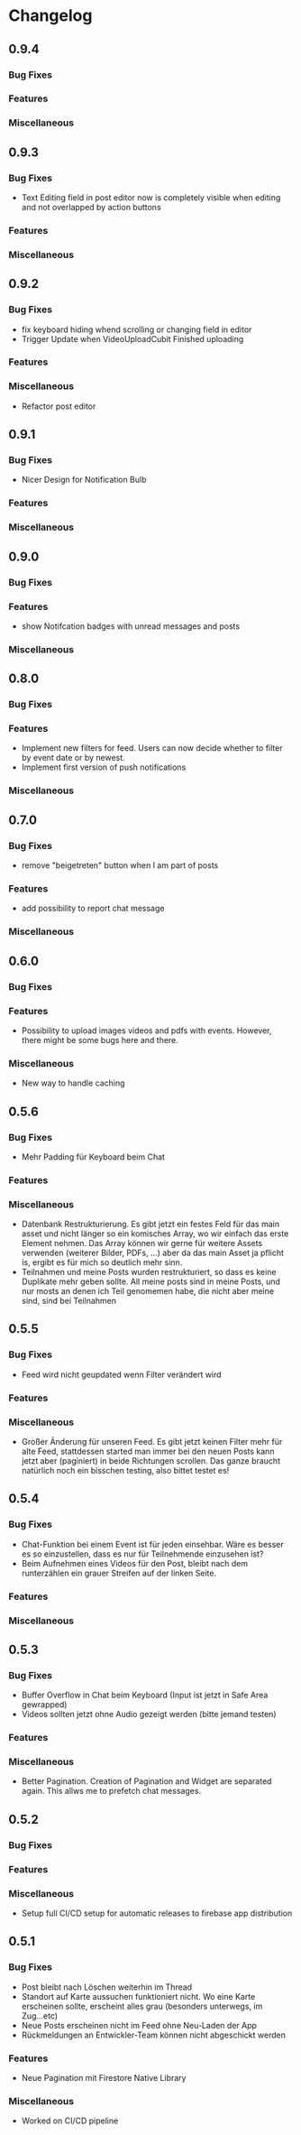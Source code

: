 # Changelog 

## 0.9.4

### Bug Fixes

### Features

### Miscellaneous



## 0.9.3

### Bug Fixes
- Text Editing field in post editor now is completely visible when editing and not overlapped by action buttons

### Features

### Miscellaneous



## 0.9.2

### Bug Fixes
- fix keyboard hiding whend scrolling or changing field in editor
- Trigger Update when VideoUploadCubit Finished uploading

### Features

### Miscellaneous
- Refactor post editor



## 0.9.1

### Bug Fixes
- Nicer Design for Notification Bulb

### Features

### Miscellaneous



## 0.9.0

### Bug Fixes

### Features
- show Notifcation badges with unread messages and posts

### Miscellaneous



## 0.8.0

### Bug Fixes

### Features
- Implement new filters for feed. Users can now decide whether to filter by event date or by newest.
- Implement first version of push notifications

### Miscellaneous



## 0.7.0

### Bug Fixes
- remove "beigetreten" button when I am part of posts

### Features
- add possibility to report chat message

### Miscellaneous



## 0.6.0

### Bug Fixes

### Features
- Possibility to upload images videos and pdfs with events. However, there might be some bugs here and there.

### Miscellaneous
- New way to handle caching



## 0.5.6

### Bug Fixes
- Mehr Padding für Keyboard beim Chat

### Features

### Miscellaneous
- Datenbank Restrukturierung. Es gibt jetzt ein festes Feld für das main asset und nicht länger so ein komisches Array, wo wir einfach das erste Element nehmen. Das Array können wir gerne für weitere Assets verwenden (weiterer Bilder, PDFs, ...) aber da das main Asset ja pflicht is, ergibt es für mich so deutlich mehr sinn.
- Teilnahmen und meine Posts wurden restrukturiert, so dass es keine Duplikate mehr geben sollte. All meine posts sind in meine Posts, und nur mosts an denen ich Teil genomemen habe, die nicht aber meine sind, sind bei Teilnahmen



## 0.5.5

### Bug Fixes
- Feed wird nicht geupdated wenn Filter verändert wird

### Features

### Miscellaneous
- Großer Änderung für unseren Feed. Es gibt jetzt keinen Filter mehr für alte Feed, stattdessen started man immer bei den neuen Posts kann jetzt aber (paginiert) in beide Richtungen scrollen. Das ganze braucht natürlich noch ein bisschen testing, also bittet testet es!



## 0.5.4

### Bug Fixes
- Chat-Funktion bei einem Event ist für jeden einsehbar. Wäre es besser es so einzustellen, dass es nur für Teilnehmende einzusehen ist?
- Beim Aufnehmen eines Videos für den Post, bleibt nach dem runterzählen ein grauer Streifen auf der linken Seite.

### Features

### Miscellaneous



## 0.5.3

### Bug Fixes
- Buffer Overflow in Chat beim Keyboard (Input ist jetzt in Safe Area gewrapped)
- Videos sollten jetzt ohne Audio gezeigt werden (bitte jemand testen)

### Features

### Miscellaneous
- Better Pagination. Creation of Pagination and Widget are separated again. This allws me to prefetch chat messages.



## 0.5.2

### Bug Fixes

### Features

### Miscellaneous
- Setup full CI/CD setup for automatic releases to firebase app distribution



## 0.5.1

### Bug Fixes
- Post bleibt nach Löschen weiterhin im Thread
- Standort auf Karte aussuchen funktioniert nicht. Wo eine Karte erscheinen sollte, erscheint alles grau (besonders unterwegs, im Zug...etc)
- Neue Posts erscheinen nicht im Feed ohne Neu-Laden der App
- Rückmeldungen an Entwickler-Team können nicht abgeschickt werden

### Features
- Neue Pagination mit Firestore Native Library

### Miscellaneous
- Worked on CI/CD pipeline